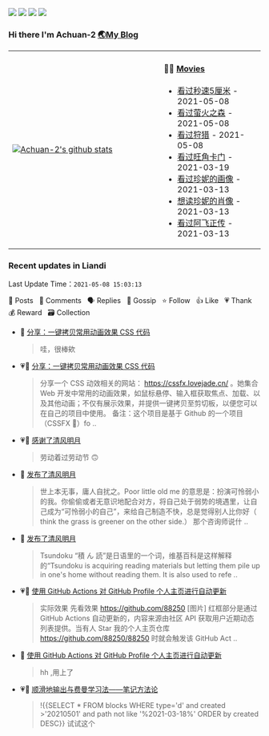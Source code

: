 
<a title="Hits" target="_blank" href="https://github.com/Achuan-2/Achuan-2"><img src="https://hits.b3log.org/Achuan-2/Achuan-2.svg"></a>  [![](https://img.shields.io/badge/dynamic/json?label=GitHub&suffix=%20followers&query=%24.data.totalSubs&url=https%3A%2F%2Fapi.spencerwoo.com%2Fsubstats%2F%3Fsource%3Dgithub%26queryKey%3DAchuan-2&labelColor=282c34&color=181717&logo=github&longCache=true)](https://github.com/Achuan-2)
[![](https://img.shields.io/badge/dynamic/json?label=Weibo&suffix=%20followers&query=%24.data.totalSubs&url=https%3A%2F%2Fapi.spencerwoo.com%2Fsubstats%2F%3Fsource%3Dweibo%26queryKey%3D2139813304&labelColor=e71f19&color=040000&logo=sina-weibo&longCache=true)](https://weibo.com/2139813304/profile)
[![](https://img.shields.io/badge/dynamic/json?color=282c34&labelColor=0084ff&label=Zhihu&suffix=%20followers&query=%24.data.totalSubs&url=https%3A%2F%2Fapi.spencerwoo.com%2Fsubstats%2F%3Fsource%3Dzhihu%26queryKey%3Dachuan-2&longCache=true)](https://www.zhihu.com/people/achuan-2)
### Hi there I'm Achuan-2 [🌏My Blog](https://achuan-2.github.io/)
<table>
<tbody>
   <tr>
       <td  width="60%">
          
[![Achuan-2's github stats](https://github-readme-stats.vercel.app/api?username=Achuan-2&show_icons=true)](https://github.com/anuraghazra/github-readme-stats)  
       </td>
       <td  width="40%">

#### 🤾‍♂️ <a href="https://www.douban.com/people/sjx270992395/" target="_blank">Movies</a>

<!-- START_SECTION:douban -->
* <a href='http://movie.douban.com/subject/2043546/' target='_blank'>看过秒速5厘米</a> - 2021-05-08
* <a href='http://movie.douban.com/subject/5989818/' target='_blank'>看过萤火之森</a> - 2021-05-08
* <a href='http://movie.douban.com/subject/6985810/' target='_blank'>看过狩猎</a> - 2021-05-08
* <a href='http://movie.douban.com/subject/1304624/' target='_blank'>看过旺角卡门</a> - 2021-03-19
* <a href='http://movie.douban.com/subject/1292509/' target='_blank'>看过珍妮的画像</a> - 2021-03-13
* <a href='https://book.douban.com/subject/1920037/' target='_blank'>想读珍妮的肖像</a> - 2021-03-13
* <a href='http://movie.douban.com/subject/1305690/' target='_blank'>看过阿飞正传</a> - 2021-03-13
<!-- END_SECTION:douban -->
</td>
        </tr>
</tbody>
</table>


<!--events start -->

### Recent updates in Liandi 

 Last Update Time：`2021-05-08 15:03:13`

📝 Posts &nbsp; 💬 Comments &nbsp; 🗣 Replies &nbsp; 🌙 Gossip &nbsp; ⭐️ Follow &nbsp; 👍 Like &nbsp; 💗 Thank &nbsp; 💰 Reward &nbsp; 🗃 Collection

* 💬 [分享：一键拷贝常用动画效果 CSS 代码](https://ld246.com/article/1600102389095/comment/1620382202961#comments)

  > 哇，很棒欸
* 💗📝 [分享：一键拷贝常用动画效果 CSS 代码](https://ld246.com/article/1600102389095)

  > 分享一个 CSS 动效相关的网站： https://cssfx.lovejade.cn/ 。她集合 Web 开发中常用的动画效果，如鼠标悬停、输入框获取焦点、加载、以及其他动画；不仅有展示效果，并提供一键拷贝至剪切板，以便您可以在自己的项目中使用。 备注：这个项目是基于 Github 的一个项目（CSSFX 🎉）fo ..
* 💗🌙 [感谢了清风明月](https://ld246.com/member/88250/breezemoons/1619799388768)

  > 劳动着过劳动节 🙃
* 🌙 [发布了清风明月](https://ld246.com/member/Achuan-2/breezemoons/1620381689495)

  > 世上本无事，庸人自扰之。Poor little old me 的意思是：扮演可怜弱小的我。你偷偷或者无意识地配合对方，将自己处于弱势的境遇里，让自己成为“可怜弱小的自己”，来给自己制造不快，总是觉得别人比你好（ think the grass is greener on the other side.） 那个咨询师说什 ..
* 🌙 [发布了清风明月](https://ld246.com/member/Achuan-2/breezemoons/1620317857809)

  > Tsundoku “積 ん 読”是日语里的一个词，维基百科是这样解释的“Tsundoku is acquiring reading materials but letting them pile up in one's home without reading them. It is also used to refe ..
* 💗📝 [使用 GitHub Actions 对 GitHub Profile 个人主页进行自动更新](https://ld246.com/article/1595248018192)

  > 实际效果 先看效果 https://github.com/88250 [图片] 红框部分是通过 GitHub Actions 自动更新的，内容来源由社区 API 获取用户近期动态列表提供。当有人 Star 我的个人主页仓库 https://github.com/88250/88250 时就会触发该 GitHub Act ..
* 💬 [使用 GitHub Actions 对 GitHub Profile 个人主页进行自动更新](https://ld246.com/article/1595248018192/comment/1620307982040#comments)

  > hh ,用上了
* 💗💬 [顺滑地输出与费曼学习法——笔记方法论](https://ld246.com/article/1619878388009/comment/1619924863984#comments)

  > !{{SELECT * FROM blocks WHERE type='d' and created &gt;'20210501' and path not like '%2021-03-18%' ORDER by created DESC}} 试试这个


<!--events end -->
